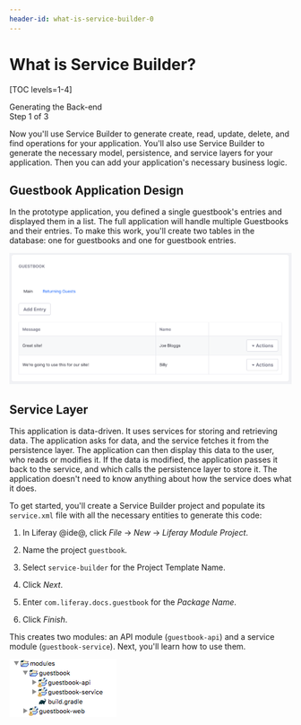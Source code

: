 ```yaml
---
header-id: what-is-service-builder-0
---
```


# What is Service Builder?

[TOC levels=1-4]

<div class="learn-path-step">
    <p>Generating the Back-end<br>Step 1 of 3</p>
</div>

Now you'll use Service Builder to generate create, read, update, delete, and
find operations for your application. You'll also use Service Builder to 
generate the necessary model, persistence, and service layers for your 
application. Then you can add your application's necessary business logic. 

## Guestbook Application Design

In the prototype application, you defined a single guestbook's entries and 
displayed them in a list. The full application will handle multiple Guestbooks 
and their entries. To make this work, you'll create two tables in the database: 
one for guestbooks and one for guestbook entries. 

![Figure 1: When you're done, the Guestbook supports multiple guestbooks and makes use of many Liferay features.](../../../images/guestbook-final.png)

## Service Layer

This application is data-driven. It uses services for storing and retrieving 
data. The application asks for data, and the service fetches it from the
persistence layer. The application can then display this data to the user, who
reads or modifies it. If the data is modified, the application passes it back
to the service, and which calls the persistence layer to store it. The
application doesn't need to know anything about how the service does what it
does. 

To get started, you'll create a Service Builder project and populate its 
`service.xml` file with all the necessary entities to generate this code: 

1.  In Liferay @ide@, click *File* &rarr; *New* &rarr; *Liferay Module Project*.

2.  Name the project `guestbook`.

3.  Select `service-builder` for the Project Template Name.
 
4.  Click *Next*.

5.  Enter `com.liferay.docs.guestbook` for the *Package Name*.

6.  Click *Finish*.

This creates two modules: an API module (`guestbook-api`) and a service module 
(`guestbook-service`). Next, you'll learn how to use them. 

![Figure 2: Your current project structure.](../../../images/guestbook-service-project.png)
